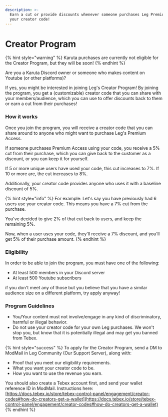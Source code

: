 ```yaml
---
description: >-
  Earn a cut or provide discounts whenever someone purchases Leg Premium with
  your creator code!
---
```


# Creator Program

{% hint style="warning" %}
Karuta purchases are currently not eligible for the Creator Program, but they will be soon!
{% endhint %}

Are you a Karuta Discord owner or someone who makes content on Youtube (or other platforms)?

If yes, you might be interested in joining Leg's Creator Program! By joining the program, you get a (customizable) creator code that you can share with your members/audience, which you can use to offer discounts back to them or earn a cut from their purchases!

### How it works

Once you join the program, you will receive a creator code that you can share around to anyone who might want to purchase Leg's Premium Access.

If someone purchases Premium Access using your code, you receive a 5% cut from their purchase, which you can give back to the customer as a discount, or you can keep it for yourself.

If 5 or more unique users have used your code, this cut increases to 7%. If 10 or more are, the cut increases to 8%.

Additionally, your creator code provides anyone who uses it with a baseline discount of 5%.

{% hint style="info" %}
For example: Let's say you have previously had 6 users use your creator code. This means you have a 7% cut from the purchase.

You've decided to give 2% of that cut back to users, and keep the remaining 5%.

Now, when a user uses your code, they'll receive a 7% discount, and you'll get 5% of their purchase amount.
{% endhint %}

### Eligibility

In order to be able to join the program, you must have one of the following:

* At least 500 members in your Discord server
* At least 500 Youtube subscribers

if you don't meet any of those but you believe that you have a similar audience size on a different platform, try apply anyway!

### Program Guidelines

* You/Your content must not involve/engage in any kind of discriminatory, harmful or illegal behavior.
* Do not use your creator code for your own Leg purchases. We won't stop you, but know that it is potentially illegal and may get you banned from Tebex.

{% hint style="success" %}
To apply for the Creator Program, send a DM to ModMail in Leg Community (Our Support Server), along with:

* Proof that you meet our eligibility requirements.
* What you want your creator code to be.
* How you want to use the revenue you earn.

You should also create a Tebex account first, and send your wallet reference ID in ModMail. Instructions here: [https://docs.tebex.io/store/tebex-control-panel/engagement/creator-codes#how-do-creators-get-a-wallet](https://docs.tebex.io/store/tebex-control-panel/engagement/creator-codes#how-do-creators-get-a-wallet)
{% endhint %}

